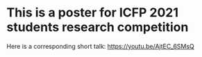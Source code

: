 # This is a poster for ICFP 2021 students research competition

Here is a corresponding short talk: https://youtu.be/AjtEC_6SMsQ